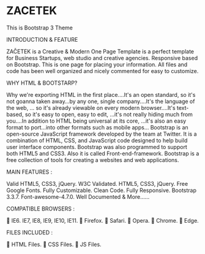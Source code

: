 # ZACETEK
This is Bootstrap 3 Theme

INTRODUCTION & FEATURE

ZAČETEK is a Creative & Modern One Page Template is a perfect template for Business Startups, web
studio and creative agencies. Responsive based on Bootstrap. This is one page for placing your
information. All files and code has been well organized and nicely commented for easy to customize.

WHY HTML & BOOTSTARP?

Why we're exporting HTML in the first place.…It's an open standard, so it's not goanna taken away…by
any one, single company.…It's the language of the web, … so it's already viewable on every modern
browser.…It's text-based, so it's easy to open, easy to edit, …it's not really hiding much from you.…In
addition to HTML being universal at its core, …it's also an easy format to port…into other formats such
as mobile apps…
Bootstrap is an open-source JavaScript framework developed by the team at Twitter. It is a combination
of HTML, CSS, and JavaScript code designed to help build user interface components. Bootstrap was
also programmed to support both HTML5 and CSS3.
Also it is called Front-end-framework.
Bootstrap is a free collection of tools for creating a websites and web applications.

MAIN FEATURES :

Valid HTML5, CSS3, jQuery.
W3C Validated.
HTML5, CSS3, jQuery.
Free Google Fonts.
Fully Customizable.
Clean Code.
Fully Responsive.
Bootstrap 3.3.7.
Font-awesome-4.7.0.
Well Documented & More……

COMPATIBLE BROWSERS :

 IE6. IE7, IE8, IE9, IE10, IE11.
 Firefox.
 Safari.
 Opera.
 Chrome.
 Edge.

FILES INCLUDED :

 HTML Files.
 CSS Files.
 JS Files.
